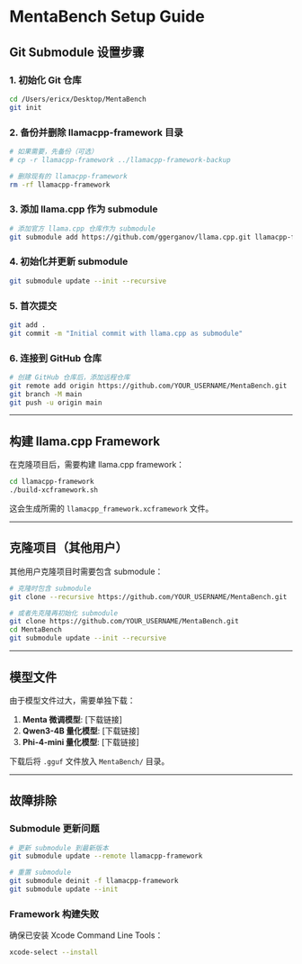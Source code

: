 # MentaBench Setup Guide

## Git Submodule 设置步骤

### 1. 初始化 Git 仓库

```bash
cd /Users/ericx/Desktop/MentaBench
git init
```

### 2. 备份并删除 llamacpp-framework 目录

```bash
# 如果需要，先备份（可选）
# cp -r llamacpp-framework ../llamacpp-framework-backup

# 删除现有的 llamacpp-framework
rm -rf llamacpp-framework
```

### 3. 添加 llama.cpp 作为 submodule

```bash
# 添加官方 llama.cpp 仓库作为 submodule
git submodule add https://github.com/ggerganov/llama.cpp.git llamacpp-framework
```

### 4. 初始化并更新 submodule

```bash
git submodule update --init --recursive
```

### 5. 首次提交

```bash
git add .
git commit -m "Initial commit with llama.cpp as submodule"
```

### 6. 连接到 GitHub 仓库

```bash
# 创建 GitHub 仓库后，添加远程仓库
git remote add origin https://github.com/YOUR_USERNAME/MentaBench.git
git branch -M main
git push -u origin main
```

---

## 构建 llama.cpp Framework

在克隆项目后，需要构建 llama.cpp framework：

```bash
cd llamacpp-framework
./build-xcframework.sh
```

这会生成所需的 `llamacpp_framework.xcframework` 文件。

---

## 克隆项目（其他用户）

其他用户克隆项目时需要包含 submodule：

```bash
# 克隆时包含 submodule
git clone --recursive https://github.com/YOUR_USERNAME/MentaBench.git

# 或者先克隆再初始化 submodule
git clone https://github.com/YOUR_USERNAME/MentaBench.git
cd MentaBench
git submodule update --init --recursive
```

---

## 模型文件

由于模型文件过大，需要单独下载：

1. **Menta 微调模型**: [下载链接]
2. **Qwen3-4B 量化模型**: [下载链接]
3. **Phi-4-mini 量化模型**: [下载链接]

下载后将 `.gguf` 文件放入 `MentaBench/` 目录。

---

## 故障排除

### Submodule 更新问题

```bash
# 更新 submodule 到最新版本
git submodule update --remote llamacpp-framework

# 重置 submodule
git submodule deinit -f llamacpp-framework
git submodule update --init
```

### Framework 构建失败

确保已安装 Xcode Command Line Tools：
```bash
xcode-select --install
```

